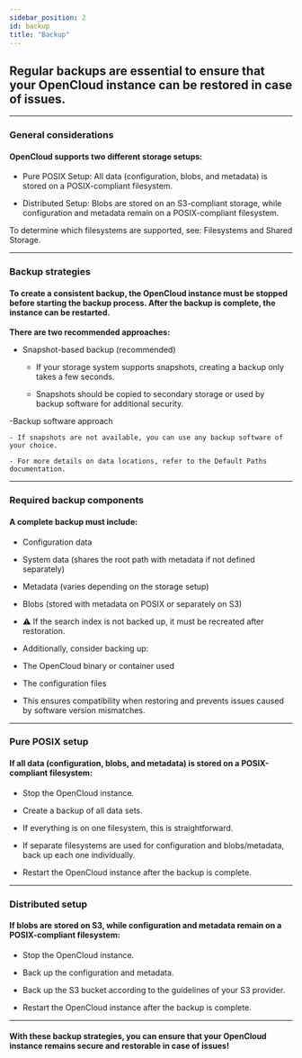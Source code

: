 ```yaml
---
sidebar_position: 2
id: backup
title: "Backup"
---
```


## Regular backups are essential to ensure that your OpenCloud instance can be restored in case of issues.

---

### General considerations

#### OpenCloud supports two different storage setups:

- Pure POSIX Setup: All data (configuration, blobs, and metadata) is stored on a POSIX-compliant filesystem.

- Distributed Setup: Blobs are stored on an S3-compliant storage, while configuration and metadata remain on a POSIX-compliant filesystem.

To determine which filesystems are supported, see: Filesystems and Shared Storage.

---

### Backup strategies

#### To create a consistent backup, the OpenCloud instance must be stopped before starting the backup process. After the backup is complete, the instance can be restarted.

**There are two recommended approaches:**

- Snapshot-based backup (recommended)

    - If your storage system supports snapshots, creating a backup only takes a few seconds.

    - Snapshots should be copied to secondary storage or used by backup software for additional security.

-Backup software approach

    - If snapshots are not available, you can use any backup software of your choice.

    - For more details on data locations, refer to the Default Paths documentation.

---

### Required backup components

#### A complete backup must include:

- Configuration data

- System data (shares the root path with metadata if not defined separately)

- Metadata (varies depending on the storage setup)

- Blobs (stored with metadata on POSIX or separately on S3)

- ⚠️ If the search index is not backed up, it must be recreated after restoration.

- Additionally, consider backing up:

- The OpenCloud binary or container used

- The configuration files

- This ensures compatibility when restoring and prevents issues caused by software version mismatches.

---

### Pure POSIX setup

#### If all data (configuration, blobs, and metadata) is stored on a POSIX-compliant filesystem:

- Stop the OpenCloud instance.

- Create a backup of all data sets.

- If everything is on one filesystem, this is straightforward.

- If separate filesystems are used for configuration and blobs/metadata, back up each one individually.

- Restart the OpenCloud instance after the backup is complete.

---

### Distributed setup

#### If blobs are stored on S3, while configuration and metadata remain on a POSIX-compliant filesystem:

- Stop the OpenCloud instance.

- Back up the configuration and metadata.

- Back up the S3 bucket according to the guidelines of your S3 provider.

- Restart the OpenCloud instance after the backup is complete.

---

#### With these backup strategies, you can ensure that your OpenCloud instance remains secure and restorable in case of issues!